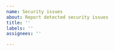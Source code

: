 ```yaml
---
name: Security issues
about: Report detected security issues
title: ''
labels: ''
assignees: ''

---
```




